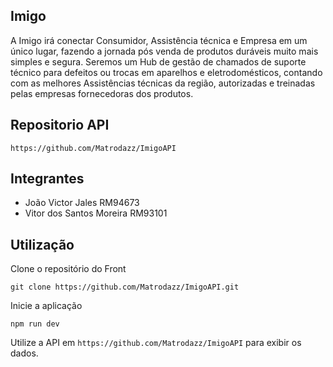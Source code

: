 ## Imigo
A Imigo irá conectar Consumidor, Assistência técnica e Empresa em um único lugar, fazendo a jornada pós venda de produtos duráveis muito mais simples e segura.
Seremos um Hub de gestão de chamados de suporte técnico para defeitos ou trocas em aparelhos e eletrodomésticos, contando com as melhores Assistências técnicas da região, autorizadas e treinadas pelas empresas fornecedoras dos produtos.

## Repositorio API
`https://github.com/Matrodazz/ImigoAPI`

## Integrantes
* João Victor Jales RM94673
* Vitor dos Santos Moreira RM93101

## Utilização
Clone o repositório do Front

`git clone https://github.com/Matrodazz/ImigoAPI.git`

Inicie a aplicação

`npm run dev`

Utilize a API em `https://github.com/Matrodazz/ImigoAPI` para exibir os dados.

